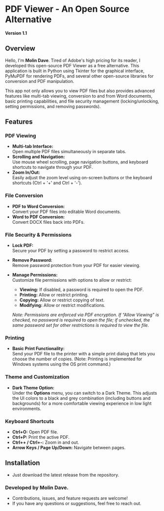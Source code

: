 # PDF Viewer - An Open Source Alternative

**Version 1.1**

## Overview

Hello, I'm **Molin Dave**. Tired of Adobe's high pricing for its reader, I developed this open-source PDF Viewer as a free alternative. This application is built in Python using Tkinter for the graphical interface, PyMuPDF for rendering PDFs, and several other open-source libraries for conversion and PDF manipulation. 

This app not only allows you to view PDF files but also provides advanced features like multi-tab viewing, conversion to and from Word documents, basic printing capabilities, and file security management (locking/unlocking, setting permissions, and removing passwords).

## Features

### PDF Viewing
- **Multi-tab Interface:**  
  Open multiple PDF files simultaneously in separate tabs.
- **Scrolling and Navigation:**  
  Use mouse wheel scrolling, page navigation buttons, and keyboard shortcuts to navigate through your PDF.
- **Zoom In/Out:**  
  Easily adjust the zoom level using on-screen buttons or the keyboard shortcuts (Ctrl + '+' and Ctrl + '-').

### File Conversion
- **PDF to Word Conversion:**  
  Convert your PDF files into editable Word documents.
- **Word to PDF Conversion:**  
  Convert DOCX files back into PDFs.

### File Security & Permissions
- **Lock PDF:**  
  Secure your PDF by setting a password to restrict access.
- **Remove Password:**  
  Remove password protection from your PDF for easier viewing.
- **Manage Permissions:**  
  Customize file permissions with options to allow or restrict:
  - **Viewing:** If disabled, a password is required to open the PDF.
  - **Printing:** Allow or restrict printing.
  - **Copying:** Allow or restrict copying of text.
  - **Modifying:** Allow or restrict modifications.
  
  *Note: Permissions are enforced via PDF encryption. If “Allow Viewing” is checked, no password is required to open the file; if unchecked, the same password set for other restrictions is required to view the file.*

### Printing
- **Basic Print Functionality:**  
  Send your PDF file to the printer with a simple print dialog that lets you choose the number of copies. (Note: Printing is implemented for Windows systems using the OS print command.)

### Theme and Customization
- **Dark Theme Option:**  
  Under the **Options** menu, you can switch to a Dark Theme. This adjusts the UI colors to a black and grey combination (including buttons and backgrounds) for a more comfortable viewing experience in low light environments.

### Keyboard Shortcuts
- **Ctrl+O:** Open PDF file.
- **Ctrl+P:** Print the active PDF.
- **Ctrl++ / Ctrl+-:** Zoom in and out.
- **Arrow Keys / Page Up/Down:** Navigate between pages.

## Installation
- Just download the latest release from the repository.

### Developed by Molin Dave.
- Contributions, issues, and feature requests are welcome!
- If you have any questions or suggestions, feel free to reach out.

